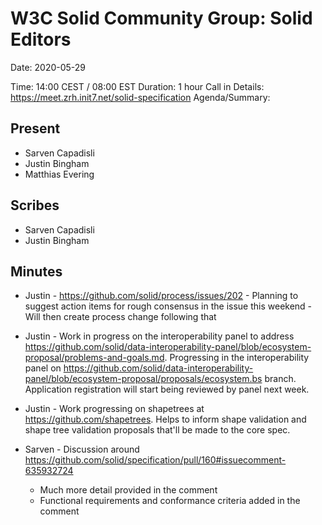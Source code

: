 # W3C Solid Community Group: Solid Editors

Date: 2020-05-29

Time: 14:00 CEST / 08:00 EST
Duration: 1 hour
Call in Details: https://meet.zrh.init7.net/solid-specification
Agenda/Summary:

## Present
* Sarven Capadisli
* Justin Bingham
* Matthias Evering

## Scribes

* Sarven Capadisli
* Justin Bingham



## Minutes

* Justin - https://github.com/solid/process/issues/202 - Planning to suggest action items for rough consensus in the issue this weekend - Will then create process change following that

* Justin - Work in progress on the interoperability panel to address https://github.com/solid/data-interoperability-panel/blob/ecosystem-proposal/problems-and-goals.md. Progressing in the interoperability panel on https://github.com/solid/data-interoperability-panel/blob/ecosystem-proposal/proposals/ecosystem.bs branch. Application registration will start being reviewed by panel next week.

* Justin - Work progressing on shapetrees at https://github.com/shapetrees. Helps to inform shape validation and shape tree validation proposals that'll be made to the core spec.

* Sarven - Discussion around https://github.com/solid/specification/pull/160#issuecomment-635932724
  * Much more detail provided in the comment
  * Functional requirements and conformance criteria added in the comment